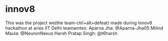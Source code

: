 # innov8
This was the project we(the team-ctrl+alt+defeat) made during Innov8 hackathon at aries IIT Delhi
teamamtes:
Aparna Jha: @Aparna-Jha05
Milind Maula: @NeuronNexus 
Harsh Pratap Singh: @t6harsh
